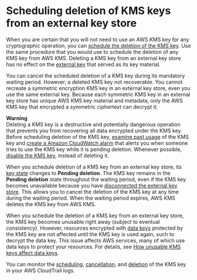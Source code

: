 # Scheduling deletion of KMS keys from an external key store<a name="delete-xks-key"></a>

When you are certain that you will not need to use an AWS KMS key for any cryptographic operation, you can [schedule the deletion of the KMS key](deleting-keys.md)\. Use the same procedure that you would use to schedule the deletion of any KMS key from AWS KMS\. Deleting a KMS key from an external key store has no effect on the [external key](keystore-external.md#concept-external-key) that served as its key material\. 

You can cancel the scheduled deletion of a KMS key during its mandatory waiting period\. However, a deleted KMS key not recoverable\. You cannot recreate a symmetric encryption KMS key in an external key store, even you use the same external key\. Because each symmetric KMS key in an external key store has unique AWS KMS key material and metadata, only the AWS KMS key that encrypted a symmetric ciphertext can decrypt it\.

**Warning**  
Deleting a KMS key is a destructive and potentially dangerous operation that prevents you from recovering all data encrypted under the KMS key\. Before scheduling deletion of the KMS key, [examine past usage](deleting-keys-determining-usage.md) of the KMS key and [create a Amazon CloudWatch alarm](deleting-keys-creating-cloudwatch-alarm.md) that alerts you when someone tries to use the KMS key while it is pending deletion\. Whenever possible, [disable the KMS key](enabling-keys.md), instead of deleting it\.

When you schedule deletion of a KMS key from an external key store, its [key state](key-state.md) changes to **Pending deletion**\. The KMS key remains in the **Pending deletion** state throughout the waiting period, even if the KMS key becomes unavailable because you have [disconnected the external key store](xks-connect-disconnect.md)\. This allows you to cancel the deletion of the KMS key at any time during the waiting period\. When the waiting period expires, AWS KMS deletes the KMS key from AWS KMS\.

When you schedule the deletion of a KMS key from an external key store, the KMS key becomes unusable right away \(subject to eventual consistency\)\. However, resources encrypted with [data keys](concepts.md#data-keys) protected by the KMS key are not affected until the KMS key is used again, such to decrypt the data key\. This issue affects AWS services, many of which use data keys to protect your resources\. For details, see [How unusable KMS keys affect data keys](concepts.md#unusable-kms-keys)\. 

You can monitor the [scheduling](ct-schedule-key-deletion.md), [cancellation](ct-cancel-key-deletion.md), and [deletion](ct-delete-key.md) of the KMS key in your AWS CloudTrail logs\.